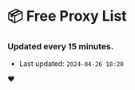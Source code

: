 # :package: Free Proxy List
### Updated every 15 minutes.

- Last updated: `2024-04-26 18:20`

:heart:
